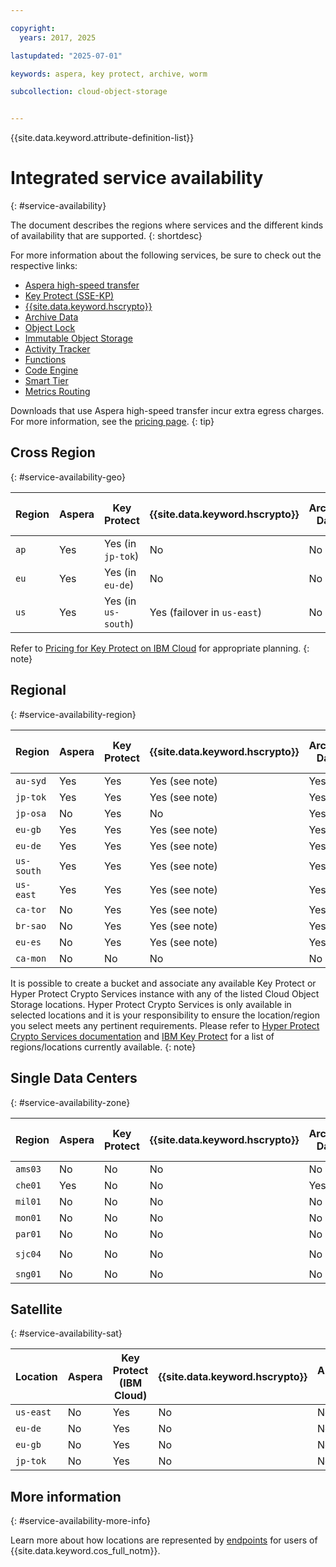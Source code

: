 ```yaml
---

copyright:
  years: 2017, 2025

lastupdated: "2025-07-01"

keywords: aspera, key protect, archive, worm

subcollection: cloud-object-storage


---
```


{{site.data.keyword.attribute-definition-list}}

# Integrated service availability
{: #service-availability}

The document describes the regions where services and the different kinds of availability that are supported.
{: shortdesc}

For more information about the following services, be sure to check out the respective links:

* [Aspera high-speed transfer](/docs/cloud-object-storage?topic=cloud-object-storage-aspera)
* [Key Protect (SSE-KP)](/docs/cloud-object-storage?topic=cloud-object-storage-kp)
* [{{site.data.keyword.hscrypto}}](/docs/cloud-object-storage?topic=cloud-object-storage-hpcs)
* [Archive Data](/docs/cloud-object-storage?topic=cloud-object-storage-archive)
* [Object Lock](/docs/cloud-object-storage?topic=cloud-object-storage-ol-overview)
* [Immutable Object Storage](/docs/cloud-object-storage?topic=cloud-object-storage-immutable)
* [Activity Tracker](/docs/activity-tracker?topic=activity-tracker-getting-started)
* [Functions](/docs/cloud-object-storage?topic=cloud-object-storage-functions)
* [Code Engine](/docs/cloud-object-storage?topic=cloud-object-storage-code-engine)
* [Smart Tier](/docs/cloud-object-storage?topic=cloud-object-storage-billing#smart-tier-pricing)
* [Metrics Routing](/docs/cloud-object-storage?topic=cloud-object-storage-mm-cos-integration)

Downloads that use Aspera high-speed transfer incur extra egress charges. For more information, see the [pricing page](https://www.ibm.com/products/cloud-object-storage).
{: tip}

## Cross Region
{: #service-availability-geo}

| Region | Aspera | Key Protect         | {{site.data.keyword.hscrypto}} | Archive Data | Object Lock  | Immutable Object Storage | Activity Tracker Routing| Code Engine | Smart Tier | Metrics Routing | Replication |  One-Rate  |
|--------|--------|---------------------|--------------------------------|--------------|--------------|--------------------------|-------------------------|-------------|------------|-----------------|-------------| -----------|
| `ap`   | Yes    | Yes (in `jp-tok`)   | No                             | No           | Yes           | No                        | `ap-tok`                | No          | Yes        | `ap-tok`        | Yes         |  No        |
| `eu`   | Yes    | Yes (in `eu-de`)    | No                             | No           | Yes           | No                        | `eu-de`                 | No          | Yes        | `eu-de`         | Yes         |  No        |
| `us`   | Yes    | Yes (in `us-south`) | Yes (failover in `us-east`)    | No           | Yes          | Yes                      | `us-south`              | No          | Yes        | `us-south`      | Yes         |  No        |

Refer to [Pricing for Key Protect on IBM Cloud](/docs/key-protect?topic=key-protect-pricing-plan) for appropriate planning.
{: note}

## Regional
{: #service-availability-region}

| Region     | Aspera | Key Protect   | {{site.data.keyword.hscrypto}} | Archive Data | Object Lock | Immutable Object Storage | Activity Tracker Routing | Code Engine | Smart Tier | Metrics Routing | Replication | One-Rate | Code Engine |
|------------|--------|---------------|--------------------------------|--------------|-------------|--------------------------|--------------------------|-------------|------------|-----------------|-------------|----------|-------------|
| `au-syd`   | Yes    | Yes           | Yes (see note)                 | Yes          | Yes         | Yes                      | `au-syd`                 | Yes         | Yes        | `au-syd`        | Yes         | Yes      | `au-syd`    |
| `jp-tok`   | Yes    | Yes           | Yes (see note)                 | Yes          | Yes         | Yes                      | `ap-tok`                 | Yes         | Yes        | `ap-tok`        | Yes         | Yes      | `jp-tok`    |
| `jp-osa`   | No     | Yes           | No                             | Yes          | Yes         | Yes                      | `ap-osa`                 | Yes         | Yes        | `ap-osa`        | Yes         | Yes      | `jp-osa`    |
| `eu-gb`    | Yes    | Yes           | Yes (see note)                 | Yes          | Yes         | Yes                      | `eu-gb`                  | Yes         | Yes        | `eu-gb`         | Yes         | Yes      | `eu-gb`     |
| `eu-de`    | Yes    | Yes           | Yes (see note)                 | Yes          | Yes         | Yes                      | `eu-de`                  | Yes         | Yes        | `eu-de`         | Yes         | Yes      | `eu-de`     |
| `us-south` | Yes    | Yes           | Yes (see note)                 | Yes          | Yes         | Yes                      | `us-south`               | Yes         | Yes        | `us-south`      | Yes         | Yes      | `us-south`  |
| `us-east`  | Yes    | Yes           | Yes (see note)                 | Yes          | Yes         | Yes                      | `us-east`                | Yes         | Yes        | `us-east`       | Yes         | Yes      | `us-east`   |
| `ca-tor`   | No     | Yes           | Yes (see note)                 | Yes          | Yes         | Yes                      | `ca-tor`                 | Yes         | Yes        | `ca-tor`        | Yes         | Yes      | `ca-tor`    |
| `br-sao`   | No     | Yes           | Yes (see note)                 | Yes          | Yes         | Yes                      | `br-sao`                 | Yes         | Yes        | `br-sao`        | Yes         | Yes      | `br-sao`    |
| `eu-es`    | No     | Yes           | Yes (see note)                 | Yes          | Yes         | Yes                      | `eu-es`                  | No          | Yes        | `eu-es`         | Yes         | Yes      | `eu-es`     |
| `ca-mon`   | No     | No            | No                             | No           | Yes         | No                       | `ca-tor`                 | No          | Yes        | `ca-mon`        | Yes         | Yes      | `ca-mon`    |

It is possible to create a bucket and associate any available Key Protect or Hyper Protect Crypto Services instance with any of the listed Cloud Object Storage locations. Hyper Protect Crypto Services is only available in selected locations and it is your responsibility to ensure the location/region you select meets any pertinent requirements. Please refer to [Hyper Protect Crypto Services documentation](/docs/hs-crypto?topic=hs-crypto-regions) and [IBM Key Protect](/docs/key-protect?topic=key-protect-regions) for a list of regions/locations currently available.
{: note}

## Single Data Centers
{: #service-availability-zone}

| Region  | Aspera | Key Protect | {{site.data.keyword.hscrypto}} | Archive Data | Object Lock  | Immutable Object Storage | Activity Tracker Routing | Code Engine | Smart Tier | Metrics Routing | Replication | One-Rate   |
|---------|--------|-------------|--------------------------------|--------------|--------------|--------------------------|--------------------------|-------------|------------|-----------------|-------------| -----------|
| `ams03` | No     | No          | No                             | No           | Yes          | No                       | `eu-de`                  | No          | Yes        | `eu-de`         | Yes         | Yes        |
| `che01` | Yes    | No          | No                             | Yes          | Yes          | No                       | `che01`                  | No          | Yes        | `jp-tok`        | Yes         | Yes        |
| `mil01` | No     | No          | No                             | No           | Yes          | No                       | `eu-de`                  | No          | Yes        | `eu-de`         | Yes         | Yes        |
| `mon01` | No     | No          | No                             | No           | Yes          | No                       | `ca-tor`                 | No          | Yes        | `ca-tor`        | Yes         | Yes        |
| `par01` | No     | No          | No                             | No           | Yes          | No                       | `eu-de`                  | No          | Yes        | `eu-de`         | Yes         | Yes        |
| `sjc04` | No     | No          | No                             | No           | Yes          | No                       | `us-south`               | No          | Yes        | `us-south`      | Yes         | Yes        |
| `sng01` | No     | No          | No                             | No           | Yes          | No                       | `ap-tok`                 | No          | Yes        | `ap-tok`        | Yes         | Yes        |

## Satellite
{: #service-availability-sat}

| Location  | Aspera | Key Protect (IBM Cloud) | {{site.data.keyword.hscrypto}} | Archive Data | Object Lock  | Immutable Object Storage | Activity Tracker Routing | Code Engine | Smart Tier | Metrics Routing |
|-----------|--------|-------------------------|--------------------------------|--------------|--------------|--------------------------|--------------------------|-------------|------------|-----------------|
| `us-east` | No     | Yes                     | No                             | No           | No           | No                       | No                       | No          | No         | No              |
| `eu-de`   | No     | Yes                     | No                             | No           | No           | No                       | No                       | No          | No         | No              |
| `eu-gb`   | No     | Yes                     | No                             | No           | No           | No                       | No                       | No          | No         | No              |
| `jp-tok`  | No     | Yes                     | No                             | No           | No           | No                       | No                       | No          | No         | No              |

## More information
{: #service-availability-more-info}

Learn more about how locations are represented by [endpoints](/docs/cloud-object-storage?topic=cloud-object-storage-endpoints) for users of {{site.data.keyword.cos_full_notm}}.
